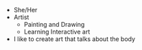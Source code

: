 - She/Her
- Artist 
  - Painting and Drawing
  - Learning Interactive art
- I like to create art that talks about the body
